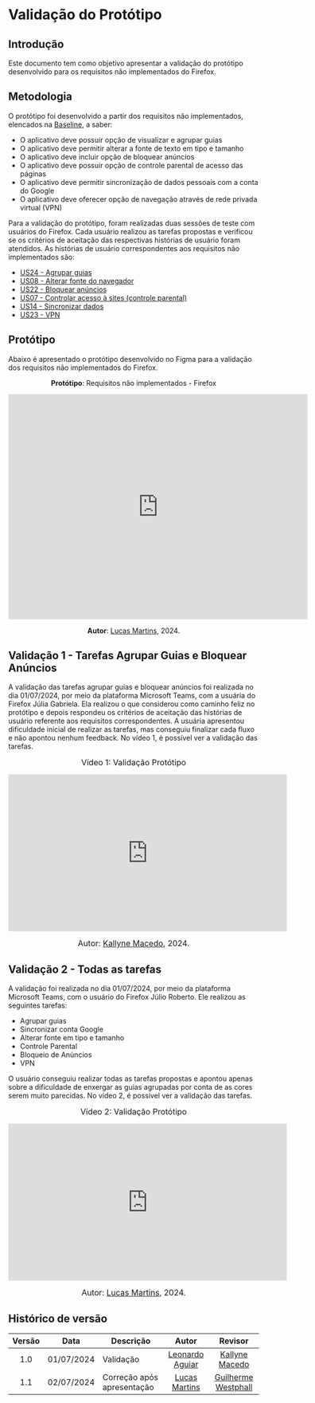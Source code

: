 # Validação do Protótipo

## Introdução

Este documento tem como objetivo apresentar a validação do protótipo desenvolvido para os requisitos não implementados do Firefox. 

## Metodologia

O protótipo foi desenvolvido a partir dos requisitos não implementados, elencados na [Baseline](../pos-rastreabilidade/baseline.md), a saber:

- O aplicativo deve possuir opção de visualizar e agrupar guias
- O aplicativo deve permitir alterar a fonte de texto em tipo e tamanho
- O aplicativo deve incluir opção de bloquear anúncios
- O aplicativo deve possuir opção de controle parental de acesso das páginas
- O aplicativo deve permitir sincronização de dados pessoais com a conta do Google
- O aplicativo deve oferecer opção de navegação através de rede privada virtual (VPN)

Para a validação do protótipo, foram realizadas duas sessões de teste com usuários do Firefox. Cada usuário realizou as tarefas propostas e verificou se os critérios de aceitação das respectivas histórias de usuário foram atendidos. As histórias de usuário correspondentes aos requisitos não implementados são:

- [US24 - Agrupar guias](../modelagem_agil/historias_de_usuario/historias_de_usuario.md#us24-agrupar-guias)
- [US08 - Alterar fonte do navegador](../modelagem_agil/historias_de_usuario/historias_de_usuario.md#us08-alterar-fonte-do-navegador)
- [US22 - Bloquear anúncios](../modelagem_agil/historias_de_usuario/historias_de_usuario.md#us22-bloquear-anuncios)
- [US07 - Controlar acesso à sites (controle parental)](../modelagem_agil/historias_de_usuario/historias_de_usuario.md#us07-controlar-acesso-a-sites-controle-parental)
- [US14 - Sincronizar dados](../modelagem_agil/historias_de_usuario/historias_de_usuario.md#us14-sincronizar-dados)
- [US23 - VPN](../modelagem_agil/historias_de_usuario/historias_de_usuario.md#us23-vpn)

## Protótipo

Abaixo é apresentado o protótipo desenvolvido no Figma para a validação dos requisitos não implementados do Firefox.

<center>

**Protótipo**: Requisitos não implementados - Firefox

<iframe style="border: 1px solid rgba(0, 0, 0, 0.1);" width="600" height="450" src="https://www.figma.com/embed?embed_host=share&url=https%3A%2F%2Fwww.figma.com%2Fproto%2FZujNRuuqHSdLu11XzDQNMJ%2FFirefox---Requisitos%3Fnode-id%3D60-511%26t%3DqFyVOfCatZmOfZhD-1%26scaling%3Dmin-zoom%26content-scaling%3Dfixed%26page-id%3D0%253A1%26starting-point-node-id%3D1%253A42" allowfullscreen></iframe>

**Autor**:  [Lucas Martins](https://github.com/martinsglucas), 2024.

</center>

## Validação 1 - Tarefas Agrupar Guias e Bloquear Anúncios

A validação das tarefas agrupar guias e bloquear anúncios foi realizada no dia 01/07/2024, por meio da plataforma Microsoft Teams, com a usuária do Firefox Júlia Gabriela. Ela realizou o que considerou como caminho feliz no protótipo e depois respondeu os critérios de aceitação das histórias de usuário referente aos requisitos correspondentes. A usuária apresentou dificuldade inicial de realizar as tarefas, mas conseguiu finalizar cada fluxo e não apontou nenhum feedback. No vídeo 1, é possível ver a validação das tarefas.

<center>

<font size="3"><p>Vídeo 1: Validação Protótipo</p></font>

<iframe width="560" height="315" src="https://www.youtube.com/embed/ZcOYuMmc7Ek?si=55stVwPZ7NijbnTA" title="YouTube video player" frameborder="0" allow="accelerometer; autoplay; clipboard-write; encrypted-media; gyroscope; picture-in-picture; web-share" referrerpolicy="strict-origin-when-cross-origin" allowfullscreen></iframe>

<font size="3"><p>Autor: [Kallyne Macedo](https://github.com/kalipassos), 2024. </p></font>

</center>


## Validação 2 - Todas as tarefas

A validação foi realizada no dia 01/07/2024, por meio da plataforma Microsoft Teams, com o usuário do Firefox Júlio Roberto. Ele realizou as seguintes tarefas:

- Agrupar guias
- Sincronizar conta Google
- Alterar fonte em tipo e tamanho 
- Controle Parental
- Bloqueio de Anúncios 
- VPN

O usuário conseguiu realizar todas as tarefas propostas e apontou apenas sobre a dificuldade de enxergar as guias agrupadas por conta de as cores serem muito parecidas. No vídeo 2, é possível ver a validação das tarefas.

<center>

<font size="3"><p>Vídeo 2: Validação Protótipo</p></font>

<iframe width="560" height="315" src="https://www.youtube.com/embed/TF-dwdolros?si=ITvLmqOC9JGaiOVj" title="YouTube video player" frameborder="0" allow="accelerometer; autoplay; clipboard-write; encrypted-media; gyroscope; picture-in-picture; web-share" referrerpolicy="strict-origin-when-cross-origin" allowfullscreen></iframe>
 
<font size="3"><p>Autor: [Lucas Martins](https://github.com/martinsglucas), 2024. </p></font>

</center>


## Histórico de versão

| Versão |    Data    | Descrição |                       Autor                       |                     Revisor                     |
| :----: | :--------: | --------- | :-----------------------------------------------: | :---------------------------------------------: |
|  1.0   | 01/07/2024 | Validação | [Leonardo Aguiar](https://github.com/Leonardo0o0) | [Kallyne Macedo](https://github.com/kalipassos) |
| 1.1 | 02/07/2024 | Correção após apresentação | [Lucas Martins](https://github.com/martinsglucas) | [Guilherme Westphall](https://github.com/west7)